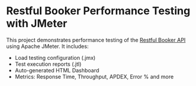 # Restful Booker Performance Testing with JMeter

This project demonstrates performance testing of the [Restful Booker API](https://restful-booker.herokuapp.com/) using Apache JMeter. It includes:

- Load testing configuration (.jmx)
- Test execution reports (.jtl)
- Auto-generated HTML Dashboard
- Metrics: Response Time, Throughput, APDEX, Error % and more
